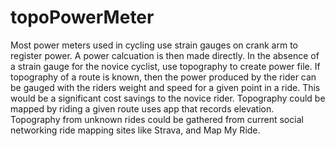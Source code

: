 # topoPowerMeter
Most power meters used in cycling use strain gauges on crank arm to register power. A power calcuation is then made directly. In the absence of a strain gauge for the novice cyclist, use topography to create power file. If topography of a route is known, then the power produced by the rider can be gauged with the riders weight and speed for a given point in a ride. This would be a significant cost savings to the novice rider. Topography could be mapped by riding a given route uses app that records elevation. Topography from unknown rides could be gathered from current social networking ride mapping sites like Strava, and Map My Ride.
